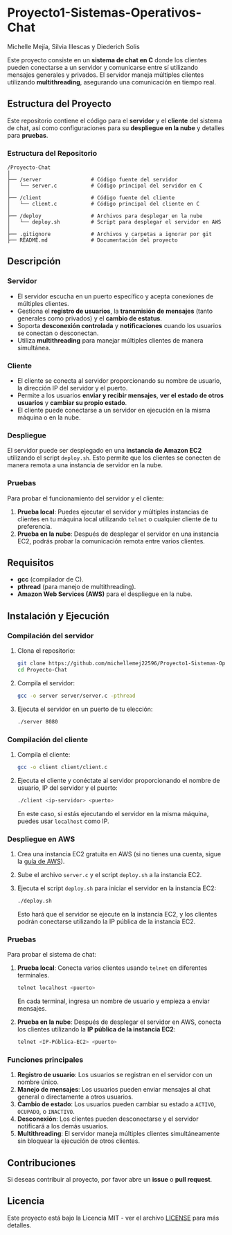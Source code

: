 # Proyecto1-Sistemas-Operativos-Chat
Michelle Mejía, Silvia Illescas y Diederich Solis 

Este proyecto consiste en un **sistema de chat en C** donde los clientes pueden conectarse a un servidor y comunicarse entre sí utilizando mensajes generales y privados. El servidor maneja múltiples clientes utilizando **multithreading**, asegurando una comunicación en tiempo real.

## Estructura del Proyecto

Este repositorio contiene el código para el **servidor** y el **cliente** del sistema de chat, así como configuraciones para su **despliegue en la nube** y detalles para **pruebas**.

### Estructura del Repositorio

```
/Proyecto-Chat
│
├── /server                # Código fuente del servidor
│   └── server.c           # Código principal del servidor en C
│
├── /client                # Código fuente del cliente
│   └── client.c           # Código principal del cliente en C
│
├── /deploy                # Archivos para desplegar en la nube
│   └── deploy.sh          # Script para desplegar el servidor en AWS
│
├── .gitignore             # Archivos y carpetas a ignorar por git
├── README.md              # Documentación del proyecto
```

## Descripción

### **Servidor**

- El servidor escucha en un puerto específico y acepta conexiones de múltiples clientes.
- Gestiona el **registro de usuarios**, la **transmisión de mensajes** (tanto generales como privados) y el **cambio de estatus**.
- Soporta **desconexión controlada** y **notificaciones** cuando los usuarios se conectan o desconectan.
- Utiliza **multithreading** para manejar múltiples clientes de manera simultánea.

### **Cliente**

- El cliente se conecta al servidor proporcionando su nombre de usuario, la dirección IP del servidor y el puerto.
- Permite a los usuarios **enviar y recibir mensajes**, **ver el estado de otros usuarios** y **cambiar su propio estado**.
- El cliente puede conectarse a un servidor en ejecución en la misma máquina o en la nube.

### **Despliegue**

El servidor puede ser desplegado en una **instancia de Amazon EC2** utilizando el script `deploy.sh`. Esto permite que los clientes se conecten de manera remota a una instancia de servidor en la nube.

### **Pruebas**

Para probar el funcionamiento del servidor y el cliente:
1. **Prueba local**: Puedes ejecutar el servidor y múltiples instancias de clientes en tu máquina local utilizando `telnet` o cualquier cliente de tu preferencia.
2. **Prueba en la nube**: Después de desplegar el servidor en una instancia EC2, podrás probar la comunicación remota entre varios clientes.

## Requisitos

- **gcc** (compilador de C).
- **pthread** (para manejo de multithreading).
- **Amazon Web Services (AWS)** para el despliegue en la nube.

## Instalación y Ejecución

### **Compilación del servidor**

1. Clona el repositorio:

   ```bash
   git clone https://github.com/michellemej22596/Proyecto1-Sistemas-Operativos-Chat.git
   cd Proyecto-Chat
   ```

2. Compila el servidor:

   ```bash
   gcc -o server server/server.c -pthread
   ```

3. Ejecuta el servidor en un puerto de tu elección:

   ```bash
   ./server 8080
   ```

### **Compilación del cliente**

1. Compila el cliente:

   ```bash
   gcc -o client client/client.c
   ```

2. Ejecuta el cliente y conéctate al servidor proporcionando el nombre de usuario, IP del servidor y el puerto:

   ```bash
   ./client <ip-servidor> <puerto>
   ```

   En este caso, si estás ejecutando el servidor en la misma máquina, puedes usar `localhost` como IP.

### **Despliegue en AWS**

1. Crea una instancia EC2 gratuita en AWS (si no tienes una cuenta, sigue la [guía de AWS](https://aws.amazon.com/es/ec2/)).
2. Sube el archivo `server.c` y el script `deploy.sh` a la instancia EC2.
3. Ejecuta el script `deploy.sh` para iniciar el servidor en la instancia EC2:

   ```bash
   ./deploy.sh
   ```

   Esto hará que el servidor se ejecute en la instancia EC2, y los clientes podrán conectarse utilizando la IP pública de la instancia EC2.

### **Pruebas**

Para probar el sistema de chat:

1. **Prueba local**: Conecta varios clientes usando `telnet` en diferentes terminales.

   ```bash
   telnet localhost <puerto>
   ```

   En cada terminal, ingresa un nombre de usuario y empieza a enviar mensajes.

2. **Prueba en la nube**: Después de desplegar el servidor en AWS, conecta los clientes utilizando la **IP pública de la instancia EC2**:

   ```bash
   telnet <IP-Pública-EC2> <puerto>
   ```

### **Funciones principales**

1. **Registro de usuario**: Los usuarios se registran en el servidor con un nombre único.
2. **Manejo de mensajes**: Los usuarios pueden enviar mensajes al chat general o directamente a otros usuarios.
3. **Cambio de estado**: Los usuarios pueden cambiar su estado a `ACTIVO`, `OCUPADO`, o `INACTIVO`.
4. **Desconexión**: Los clientes pueden desconectarse y el servidor notificará a los demás usuarios.
5. **Multithreading**: El servidor maneja múltiples clientes simultáneamente sin bloquear la ejecución de otros clientes.

## Contribuciones

Si deseas contribuir al proyecto, por favor abre un **issue** o **pull request**.

## Licencia

Este proyecto está bajo la Licencia MIT - ver el archivo [LICENSE](LICENSE) para más detalles.

